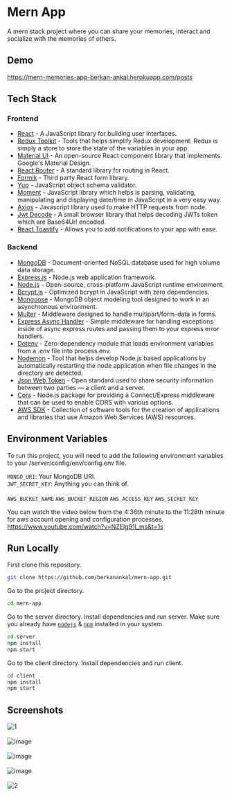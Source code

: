 # Mern App

A mern stack project where you can share your memories, interact and socialize with the memories of others.

## Demo

https://mern-memories-app-berkan-ankal.herokuapp.com/posts

## Tech Stack
### Frontend
- [React](https://reactjs.org/) - A JavaScript library for building user interfaces.
- [Redux Toolkit](https://redux-toolkit.js.org/) - Tools that helps simplify Redux development. Redux is simply a store to store the state of the variables in your app.
- [Material UI](https://mui.com/) - An open-source React component library that implements Google's Material Design.
- [React Router](https://reactrouter.com/en/main) - A standard library for routing in React.
- [Formik](https://formik.org/) - Third party React form library.
- [Yup](https://www.npmjs.com/package/yup) - JavaScript object schema validator.
- [Moment](https://momentjs.com/) - JavaScript library which helps is parsing, validating, manipulating and displaying date/time in JavaScript in a very easy way.
- [Axios](https://axios-http.com/docs/intro) - Javascript library used to make HTTP requests from node.
- [Jwt Decode](https://www.npmjs.com/package/jwt-decode) - A small browser library that helps decoding JWTs token which are Base64Url encoded.
- [React Toastify](https://www.npmjs.com/package/react-toastify) - Allows you to add notifications to your app with ease.

### Backend
- [MongoDB](https://www.mongodb.com/home) - Document-oriented NoSQL database used for high volume data storage.
- [Express.js](https://expressjs.com/) - Node.js web application framework.
- [Node.js](https://nodejs.org/en/) - Open-source, cross-platform JavaScript runtime environment.
- [Bcrypt.js](https://www.npmjs.com/package/bcryptjs) - Optimized bcrypt in JavaScript with zero dependencies.
- [Mongoose](https://www.npmjs.com/package/mongoose) - MongoDB object modeling tool designed to work in an asynchronous environment.
- [Multer](https://www.npmjs.com/package/multer) - Middleware designed to handle multipart/form-data in forms.
- [Express Async Handler](https://www.npmjs.com/package/express-async-handler) - Simple middleware for handling exceptions inside of async express routes and passing them to your express error handlers.
- [Dotenv](https://www.npmjs.com/package/dotenv) - Zero-dependency module that loads environment variables from a .env file into process.env.
- [Nodemon](https://www.npmjs.com/package/nodemon) - Tool that helps develop Node.js based applications by automatically restarting the node application when file changes in the directory are detected.
- [Json Web Token](https://jwt.io/) - Open standard used to share security information between two parties — a client and a server.
- [Cors](https://www.npmjs.com/package/cors) - Node.js package for providing a Connect/Express middleware that can be used to enable CORS with various options.
- [AWS SDK](https://www.npmjs.com/package/aws-sdk) - Collection of software tools for the creation of applications and libraries that use Amazon Web Services (AWS) resources.

## Environment Variables

To run this project, you will need to add the following environment variables to your /server/config/env/config.env file.

`MONGO_URI`: Your MongoDB URI. <br>
`JWT_SECRET_KEY`: Anything you can think of. <br><br>
`AWS_BUCKET_NAME`
`AWS_BUCKET_REGION`
`AWS_ACCESS_KEY`
`AWS_SECRET_KEY`
<br>

You can watch the video below from the 4:36th minute to the 11:28th minute for aws account opening and configuration processes.
<br>
https://www.youtube.com/watch?v=NZElg91l_ms&t=1s

## Run Locally

First clone this repository.

```bash
git clone https://github.com/berkanankal/mern-app.git
```

Go to the project directory.

```bash
cd mern-app
```

Go to the server directory. Install dependencies and run server. Make sure you already have [`nodejs`](https://nodejs.org/en/) & [`npm`](https://www.npmjs.com/) installed in your system.

```bash
cd server
npm install
npm start
```


Go to the client directory. Install dependencies and run client.

```bash
cd client
npm install
npm start
```

## Screenshots

![1](https://user-images.githubusercontent.com/67144252/205496400-ecb3a877-07f8-4324-8d5a-989dd11bbaff.png)
<br>
<br>
![image](https://user-images.githubusercontent.com/67144252/205118117-82c67642-63ff-43c7-8dd5-17bac2b55406.png)
<br>
<br>
![image](https://user-images.githubusercontent.com/67144252/205118385-3bf364bc-dd20-47c6-8835-0ce9f6a9a78e.png)
<br>
<br>
![image](https://user-images.githubusercontent.com/67144252/205118450-e8ae9ea6-2255-4b37-b042-2eea3ffbb914.png)
<br>
<br>
![2](https://user-images.githubusercontent.com/67144252/205496405-5e85a7c8-3260-4d04-837a-276ae54117bf.png)






